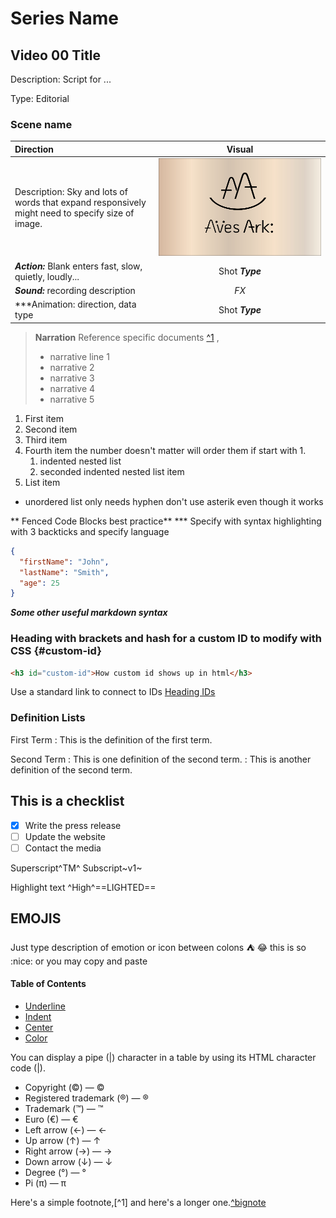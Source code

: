 # Series Name
## Video 00 Title
Description: Script for ...

Type: Editorial

### Scene name  

| **Direction**      | **Visual** | 
| :----------------        |    :---------------:   |
| Description: Sky and lots of words that expand responsively might need to specify size of image.   | ![storyboard one](storyboard_1200x720_aaAA.jpg "v01-b01_avesark-icon-board FPO")  |
| ***Action:***  Blank enters fast, slow, quietly, loudly... |  Shot ***Type*** |   
| ***Sound:***  recording description | *FX* |
| ***Animation: direction, data type   | Shot ***Type*** |
> **Narration** Reference specific documents [^1](http://avesark.com)   , 
> - narrative line 1 
> - narrative 2
> - narrative 3
> - narrative 4
> - narrative 5


1. First item
1. Second item
1. Third item
1. Fourth item the number doesn't matter will order them if start with 1.
   1. indented nested list
   2. seconded indented nested list item
5. List item
- unordered list only needs hyphen don't use asterik even though it works

** Fenced Code Blocks best practice**
*** Specify with syntax highlighting with 3 backticks and specify language
```json
{
  "firstName": "John",
  "lastName": "Smith",
  "age": 25
}
```
***Some other useful markdown syntax***

### Heading with brackets and hash for a custom ID to modify with CSS  {#custom-id}

```html
<h3 id="custom-id">How custom id shows up in html</h3>
```
Use a standard link to connect to IDs 
[Heading IDs](#heading-ids)


### Definition Lists
First Term
: This is the definition of the first term.

Second Term
: This is one definition of the second term.
: This is another definition of the second term.


## This is a checklist
- [x] Write the press release
- [ ] Update the website
- [ ] Contact the media

Superscript^TM^
Subscript~v1~

Highlight text ^High^==LIGHTED==


## EMOJIS 
Just type description of emotion or icon between colons :tent: :joy:
this is so :nice: or you may copy and paste


#### Table of Contents

- [Underline](#underline)
- [Indent](#indent)
- [Center](#center)
- [Color](#color)


You can display a pipe (|) character in a table by using its HTML character code (&#124;).

- Copyright (©) — &copy;
- Registered trademark (®) — &reg;
- Trademark (™) — &trade;
- Euro (€) — &euro;
- Left arrow (←) — &larr;
- Up arrow (↑) — &uarr;
- Right arrow (→) — &rarr;
- Down arrow (↓) — &darr;
- Degree (°) — &#176;
- Pi (π) — &#960;

Here's a simple footnote,[^1] and here's a longer one.[^bignote](link)
